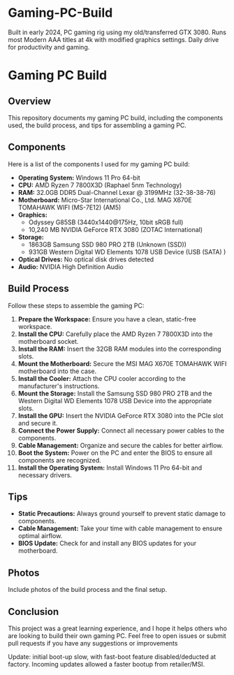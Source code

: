 # Gaming-PC-Build
Built in early 2024, PC gaming rig using my old/transferred GTX 3080. Runs most Modern AAA titles at 4k with modified graphics settings. Daily drive for productivity and gaming.
# Gaming PC Build

## Overview
This repository documents my gaming PC build, including the components used, the build process, and tips for assembling a gaming PC.

## Components
Here is a list of the components I used for my gaming PC build:

- **Operating System:** Windows 11 Pro 64-bit
- **CPU:** AMD Ryzen 7 7800X3D (Raphael 5nm Technology)
- **RAM:** 32.0GB DDR5 Dual-Channel Lexar @ 3199MHz (32-38-38-76)
- **Motherboard:** Micro-Star International Co., Ltd. MAG X670E TOMAHAWK WIFI (MS-7E12) (AM5)
- **Graphics:** 
  - Odyssey G85SB (3440x1440@175Hz, 10bit sRGB full)
  - 10,240 MB NVIDIA GeForce RTX 3080 (ZOTAC International)
- **Storage:**
  - 1863GB Samsung SSD 980 PRO 2TB (Unknown (SSD))
  - 931GB Western Digital WD Elements 1078 USB Device (USB (SATA) )
- **Optical Drives:** No optical disk drives detected
- **Audio:** NVIDIA High Definition Audio

## Build Process
Follow these steps to assemble the gaming PC:

1. **Prepare the Workspace:** Ensure you have a clean, static-free workspace.
2. **Install the CPU:** Carefully place the AMD Ryzen 7 7800X3D into the motherboard socket.
3. **Install the RAM:** Insert the 32GB RAM modules into the corresponding slots.
4. **Mount the Motherboard:** Secure the MSI MAG X670E TOMAHAWK WIFI motherboard into the case.
5. **Install the Cooler:** Attach the CPU cooler according to the manufacturer's instructions.
6. **Mount the Storage:** Install the Samsung SSD 980 PRO 2TB and the Western Digital WD Elements 1078 USB Device into the appropriate slots.
7. **Install the GPU:** Insert the NVIDIA GeForce RTX 3080 into the PCIe slot and secure it.
8. **Connect the Power Supply:** Connect all necessary power cables to the components.
9. **Cable Management:** Organize and secure the cables for better airflow.
10. **Boot the System:** Power on the PC and enter the BIOS to ensure all components are recognized.
11. **Install the Operating System:** Install Windows 11 Pro 64-bit and necessary drivers.

## Tips
- **Static Precautions:** Always ground yourself to prevent static damage to components.
- **Cable Management:** Take your time with cable management to ensure optimal airflow.
- **BIOS Update:** Check for and install any BIOS updates for your motherboard.

## Photos
Include photos of the build process and the final setup.

## Conclusion
This project was a great learning experience, and I hope it helps others who are looking to build their own gaming PC. Feel free to open issues or submit pull requests if you have any suggestions or improvements

Update: initial boot-up slow, with fast-boot feature disabled/deducted at factory. Incoming updates allowed a faster bootup from retailer/MSI. 
